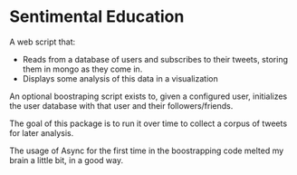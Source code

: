 Sentimental Education
=============

A web script that:

* Reads from a database of users and subscribes to their tweets, storing them in mongo as they come in.
* Displays some analysis of this data in a visualization

An optional boostraping script exists to, given a configured user, initializes the user database with that user and their followers/friends.

The goal of this package is to run it over time to collect a corpus of tweets for later analysis.

The usage of Async for the first time in the boostrapping code melted my brain a little bit, in a good way.
